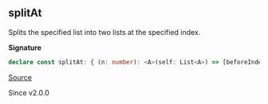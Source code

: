 ## splitAt

Splits the specified list into two lists at the specified index.

**Signature**

```ts
declare const splitAt: { (n: number): <A>(self: List<A>) => [beforeIndex: List<A>, fromIndex: List<A>]; <A>(self: List<A>, n: number): [beforeIndex: List<A>, fromIndex: List<A>]; }
```

[Source](https://github.com/Effect-TS/effect/tree/main/packages/effect/src/List.ts#L885)

Since v2.0.0